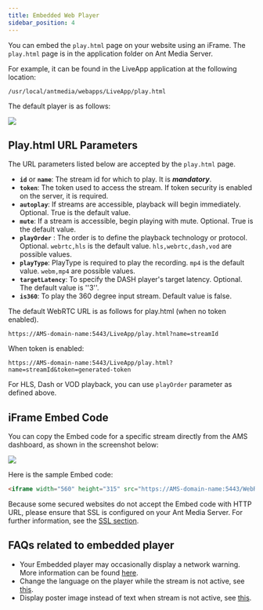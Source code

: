 ```yaml
---
title: Embedded Web Player
sidebar_position: 4
---
```


You can embed the ```play.html``` page on your website using an iFrame. The ```play.html``` page is in the application folder on Ant Media Server. 

For example, it can be found in the LiveApp application at the following location:

```shell 
/usr/local/antmedia/webapps/LiveApp/play.html
```
The default player is as follows:

![](@site/static/img/playing-live-streams/embedded-web-player/embedded-player.png)

## Play.html URL Parameters

The URL parameters listed below are accepted by the ```play.html``` page.

* **```id```** or **```name```**: The stream id for which to play. It is ***mandatory***.
* **```token```**: The token used to access the stream. If token security is enabled on the server, it is required.
* **```autoplay```**: If streams are accessible, playback will begin immediately. Optional. True is the default value.
* **```mute```**: If a stream is accessible, begin playing with mute. Optional. True is the default value.
* **```playOrder```** : The order is to define the playback technology or protocol. Optional. ```webrtc,hls``` is the default value. ```hls,webrtc,dash,vod``` are possible values.
* **```playType```**: PlayType is required to play the recording. ```mp4``` is the default value. ```webm,mp4``` are possible values.
* **```targetLatency```**: To specify the DASH player's target latency. Optional. The default value is ''3''.
* **```is360```**: To play the 360 degree input stream. Default value is false.

The default WebRTC URL is as follows for play.html (when no token enabled).
```
https://AMS-domain-name:5443/LiveApp/play.html?name=streamId
```

When token is enabled:
```
https://AMS-domain-name:5443/LiveApp/play.html?name=streamId&token=generated-token
```
For HLS, Dash or VOD playback, you can use ```playOrder``` parameter as defined above.

## iFrame Embed Code 

You can copy the Embed code for a specific stream directly from the AMS dashboard, as shown in the screenshot below:

![](@site/static/img/playing-live-streams/embedded-web-player/iframe-code.png)

Here is the sample Embed code:

```html
<iframe width="560" height="315" src="https://AMS-domain-name:5443/WebRTCAppEE/play.html?name=125214322064017559554903" frameborder="0" allowfullscreen></iframe>
```
Because some secured websites do not accept the Embed code with HTTP URL, please ensure that SSL is configured on your Ant Media Server. For further information, see the [SSL section](https://antmedia.io/docs/guides/installing-on-linux/setting-up-ssl/).

## FAQs related to embedded player

- Your Embedded player may occasionally display a network warning. More information can be found [here](https://github.com/orgs/ant-media/discussions/4923).
 - Change the language on the player while the stream is not active, see [this](https://github.com/orgs/ant-media/discussions/4880).
 - Display poster image instead of text when stream is not active, see [this](https://github.com/orgs/ant-media/discussions/4877).
